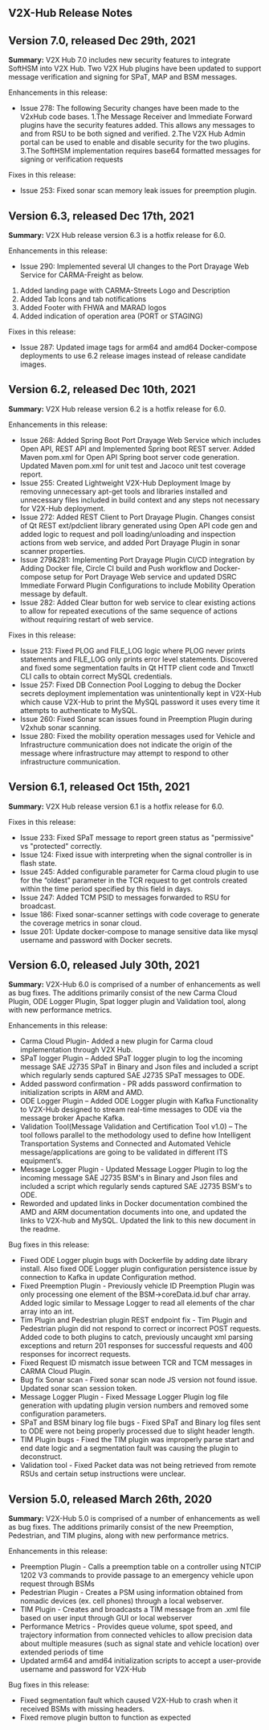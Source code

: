 V2X-Hub Release Notes
----------------------------

Version 7.0, released Dec 29th, 2021
--------------------------------------------------------

**Summary:**
V2X Hub 7.0 includes new security features to integrate SoftHSM into V2X Hub. Two V2X Hub plugins have been updated to support message verification and signing for SPaT, MAP and BSM messages.

Enhancements in this release:
- Issue 278: The following Security changes have been made to the V2xHub code bases.
    1.The Message Receiver and Immediate Forward plugins have the security features added. This allows any messages to and from RSU to be both signed and verified.
    2.The V2X Hub Admin portal can be used to enable and disable security for the two plugins.
    3.The SoftHSM implementation requires base64 formatted messages for signing or verification requests

Fixes in this release:
-	Issue 253: Fixed sonar scan memory leak issues for preemption plugin.

Version 6.3, released Dec 17th, 2021
--------------------------------------------------------

**Summary:**
V2X Hub release version 6.3 is a hotfix release for 6.0.

Enhancements in this release:
-	Issue 290: Implemented several UI changes to the Port Drayage Web Service for CARMA-Freight as below.
1.	Added landing page with CARMA-Streets Logo and Description
2.	Added Tab Icons and tab notifications
3.	Added Footer with FHWA and MARAD logos
4.	Added indication of operation area (PORT or STAGING) 

Fixes in this release:
-	Issue 287: Updated image tags for arm64 and amd64 Docker-compose deployments to use 6.2 release images instead of release candidate images.

Version 6.2, released Dec 10th, 2021
--------------------------------------------------------

**Summary:**
V2X Hub release version 6.2 is a hotfix release for 6.0.

Enhancements in this release:
- Issue 268: Added Spring Boot Port Drayage Web Service which includes Open API, REST API and Implemented Spring boot REST server. Added Maven pom.xml for Open API Spring boot server code generation. Updated Maven pom.xml for unit test and Jacoco unit test coverage report.
-	Issue 255: Created Lightweight V2X-Hub Deployment Image by removing unnecessary apt-get tools and libraries installed and unnecessary files included in build context and any steps not necessary for V2X-Hub deployment.
-	Issue 272: Added REST Client to Port Drayage Plugin. Changes consist of Qt REST ext/pdclient library generated using Open API code gen and added logic to request and poll loading/unloading and inspection actions from web service, and added Port Drayage Plugin in sonar scanner properties.
-	Issue 279&281: Implementing Port Drayage Plugin CI/CD integration by Adding Docker file, Circle CI build and Push workflow and Docker-compose setup for Port Drayage Web service and updated DSRC Immediate Forward Plugin Configurations to include Mobility Operation message by default.
-	Issue 282: Added Clear button for web service to clear existing actions to allow for repeated executions of the same sequence of actions without requiring restart of web service.

Fixes in this release:
-	Issue 213: Fixed PLOG and FILE_LOG logic where PLOG never prints statements and FILE_LOG only prints error level statements.  Discovered and fixed some segmentation faults in Qt HTTP client code and Tmxctl CLI calls to obtain correct MySQL credentials.
-	Issue 257: Fixed DB Connection Pool Logging to debug the Docker secrets deployment implementation was unintentionally kept in V2X-Hub which cause V2X-Hub to print the MySQL password it uses every time it attempts to authenticate to MySQL.
-	Issue 260: Fixed Sonar scan issues found in Preemption Plugin during V2xhub sonar scanning.
-	Issue 280: Fixed the mobility operation messages used for Vehicle and Infrastructure communication does not indicate the origin of the message where infrastructure may attempt to respond to other infrastructure communication.

Version 6.1, released Oct 15th, 2021
--------------------------------------------------------

**Summary:**
V2X Hub release version 6.1 is a hotfix release for 6.0.

Fixes in this release:
-	Issue 233: Fixed SPaT message to report green status as "permissive" vs "protected" correctly.
-	Issue 124: Fixed issue with interpreting when the signal controller is in flash state.
-	Issue 245: Added configurable parameter for Carma cloud plugin to use for the “oldest” parameter in the TCR request to get controls created within the time period specified by this field in days.
-	Issue 247: Added TCM PSID to messages forwarded to RSU for broadcast.
-	Issue 186: Fixed sonar-scanner settings with code coverage to generate the coverage metrics in sonar cloud.
-	Issue 201: Update docker-compose to manage sensitive data like mysql username and password with Docker secrets.

Version 6.0, released July 30th, 2021
--------------------------------------------------------

**Summary:**
V2X-Hub 6.0 is comprised of a number of enhancements as well as bug fixes. The additions primarily consist of the new Carma Cloud Plugin, ODE Logger Plugin, Spat logger plugin and Validation tool, along with new performance metrics.

Enhancements in this release:
- Carma Cloud Plugin- Added a new plugin for Carma cloud implementation through V2X Hub.
- SPaT logger Plugin – Added SPaT logger plugin to log the incoming message SAE J2735 SPaT in Binary and Json files and included a script which regularly sends captured SAE J2735 SPaT messages to ODE.
- Added password confirmation - PR adds password confirmation to initialization scripts in ARM and AMD.
- ODE Logger Plugin – Added ODE Logger plugin with Kafka Functionality to V2X-Hub designed to stream real-time messages to ODE via the message broker Apache Kafka.
- Validation Tool(Message Validation and Certification Tool v1.0) – The tool follows parallel to the methodology used to define how Intelligent Transportation Systems and Connected and Automated Vehicle message/applications are going to be validated in different ITS equipment’s.
- Message Logger Plugin - Updated Message Logger Plugin to log the incoming message SAE J2735 BSM's in Binary and Json files and included a script which regularly sends captured SAE J2735 BSM's to ODE.
- Reworded and updated links in Docker documentation combined the AMD and ARM documentation documents into one, and updated the links to V2X-hub and MySQL. Updated the link to this new document in the readme.

Bug fixes in this release:
- Fixed ODE Logger plugin bugs with Dockerfile by adding date library install. Also fixed ODE Logger plugin configuration persistence issue by connection to Kafka in update Configuration method.
- Fixed Preemption Plugin - Previously vehicle ID Preemption Plugin was only processing one element of the BSM->coreData.id.buf char array. Added logic similar to Message Logger to read all elements of the char array into an int.
- Tim Plugin and Pedestrian plugin REST endpoint fix - Tim Plugin and Pedestrian plugin did not respond to correct or incorrect POST requests. Added code to both plugins to catch, previously uncaught xml parsing exceptions and return 201 responses for successful requests and 400 responses for incorrect requests.
- Fixed Request ID mismatch issue between TCR and TCM messages in CARMA Cloud Plugin.
- Bug fix Sonar scan - Fixed sonar scan node JS version not found issue. Updated sonar scan session token.
- Message Logger Plugin - Fixed Message Logger Plugin log file generation with updating plugin version numbers and removed some configuration parameters.
- SPaT and BSM binary log file bugs - Fixed SPaT and Binary log files sent to ODE were not being properly processed due to slight header length.
- TIM Plugin bugs - Fixed the TIM plugin was improperly parse start and end date logic and a segmentation fault was causing the plugin to deconstruct.
- Validation tool - Fixed Packet data was not being retrieved from remote RSUs and certain setup instructions were unclear.

Version 5.0, released March 26th, 2020
--------------------------------------------------------

**Summary:**
V2X-Hub 5.0 is comprised of a number of enhancements as well as bug fixes. The additions primarily consist of the new Preemption, Pedestrian, and TIM plugins, along with new performance metrics.

Enhancements in this release:
- Preemption Plugin - Calls a preemption table on a controller using NTCIP 1202 V3 commands to provide passage to an emergency vehicle upon request through BSMs
- Pedestrian Plugin - Creates a PSM using information obtained from nomadic devices (ex. cell phones) through a local webserver.
- TIM Plugin - Creates and broadcasts a TIM message from an .xml file based on user input through GUI or local webserver
- Performance Metrics - Provides queue volume, spot speed, and trajectory information from connected vehicles to allow precision data about multiple measures (such as signal state and vehicle location) over extended periods of time
- Updated arm64 and amd64 initialization scripts to accept a user-provide username and password for V2X-Hub

Bug fixes in this release:
- Fixed segmentation fault which caused V2X-Hub to crash when it received BSMs with missing headers.
- Fixed remove plugin button to function as expected

